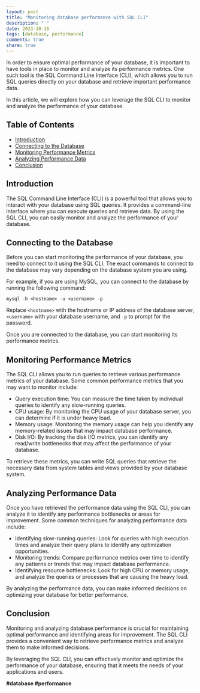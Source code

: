 ```yaml
---
layout: post
title: "Monitoring database performance with SQL CLI"
description: " "
date: 2023-10-16
tags: [database, performance]
comments: true
share: true
---
```


In order to ensure optimal performance of your database, it is important to have tools in place to monitor and analyze its performance metrics. One such tool is the SQL Command Line Interface (CLI), which allows you to run SQL queries directly on your database and retrieve important performance data.

In this article, we will explore how you can leverage the SQL CLI to monitor and analyze the performance of your database.

## Table of Contents
- [Introduction](#introduction)
- [Connecting to the Database](#connecting-to-the-database)
- [Monitoring Performance Metrics](#monitoring-performance-metrics)
- [Analyzing Performance Data](#analyzing-performance-data)
- [Conclusion](#conclusion)

## Introduction

The SQL Command Line Interface (CLI) is a powerful tool that allows you to interact with your database using SQL queries. It provides a command-line interface where you can execute queries and retrieve data. By using the SQL CLI, you can easily monitor and analyze the performance of your database.

## Connecting to the Database

Before you can start monitoring the performance of your database, you need to connect to it using the SQL CLI. The exact commands to connect to the database may vary depending on the database system you are using.

For example, if you are using MySQL, you can connect to the database by running the following command:

```
mysql -h <hostname> -u <username> -p
```

Replace `<hostname>` with the hostname or IP address of the database server, `<username>` with your database username, and `-p` to prompt for the password.

Once you are connected to the database, you can start monitoring its performance metrics.

## Monitoring Performance Metrics

The SQL CLI allows you to run queries to retrieve various performance metrics of your database. Some common performance metrics that you may want to monitor include:

- Query execution time: You can measure the time taken by individual queries to identify any slow-running queries.
- CPU usage: By monitoring the CPU usage of your database server, you can determine if it is under heavy load.
- Memory usage: Monitoring the memory usage can help you identify any memory-related issues that may impact database performance.
- Disk I/O: By tracking the disk I/O metrics, you can identify any read/write bottlenecks that may affect the performance of your database.

To retrieve these metrics, you can write SQL queries that retrieve the necessary data from system tables and views provided by your database system.

## Analyzing Performance Data

Once you have retrieved the performance data using the SQL CLI, you can analyze it to identify any performance bottlenecks or areas for improvement. Some common techniques for analyzing performance data include:

- Identifying slow-running queries: Look for queries with high execution times and analyze their query plans to identify any optimization opportunities.
- Monitoring trends: Compare performance metrics over time to identify any patterns or trends that may impact database performance.
- Identifying resource bottlenecks: Look for high CPU or memory usage, and analyze the queries or processes that are causing the heavy load.

By analyzing the performance data, you can make informed decisions on optimizing your database for better performance.

## Conclusion

Monitoring and analyzing database performance is crucial for maintaining optimal performance and identifying areas for improvement. The SQL CLI provides a convenient way to retrieve performance metrics and analyze them to make informed decisions.

By leveraging the SQL CLI, you can effectively monitor and optimize the performance of your database, ensuring that it meets the needs of your applications and users.

**#database #performance**